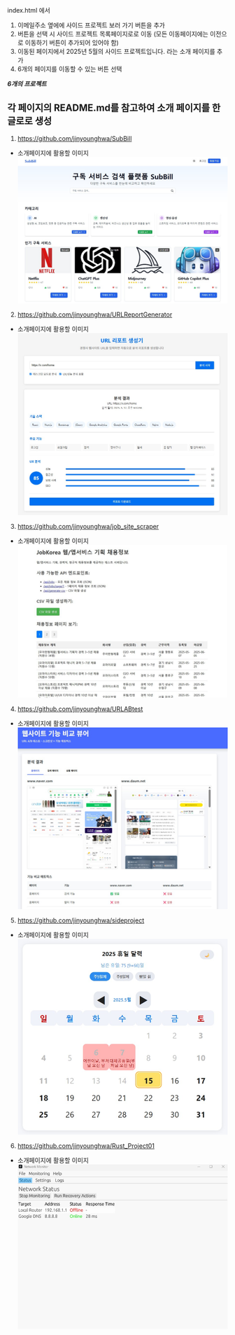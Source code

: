 index.html 에서 

1. 이메일주소 옆에에 사이드 프로젝트 보러 가기 버튼을 추가
2. 버튼을 선택 시 사이드 프로젝트 목록페이지로로 이동 (모든 이동페이지에는 이전으로 이동하기 버튼이 추가되어 있어야 함)
3. 이동된 페이지에서 2025년 5월의 사이드 프로젝트입니다. 라는 소개 페이지를 추가
4. 6개의 페이지를 이동할 수 있는 버튼 선택

***6개의 프로젝트***
## 각 페이지의 README.md를 참고하여 소개 페이지를 한글로로 생성 

1. https://github.com/jinyounghwa/SubBill

- 소개페이지에 활용할 이미지 
![image](./sidepageimage/page2.jpg)

2. https://github.com/jinyounghwa/URLReportGenerator

- 소개페이지에 활용할 이미지 
![image](./sidepageimage/page.jpg)

3. https://github.com/jinyounghwa/job_site_scraper

- 소개페이지에 활용할 이미지 
![image](./sidepageimage/11222.jpg)

4. https://github.com/jinyounghwa/URLABtest

- 소개페이지에 활용할 이미지 
![image](./sidepageimage/abtest.jpg)

5. https://github.com/jinyounghwa/sideproject

- 소개페이지에 활용할 이미지 
![image](./sidepageimage/cal.jpg)

6. https://github.com/jinyounghwa/Rust_Project01

- 소개페이지에 활용할 이미지 
![image](./sidepageimage/network_monitor1.jpg)